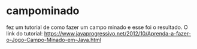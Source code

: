 # campominado
fez um tutorial de como fazer um campo minado e esse foi o resultado.
O link do tutorial: https://www.javaprogressivo.net/2012/10/Aprenda-a-fazer-o-Jogo-Campo-Minado-em-Java.html
